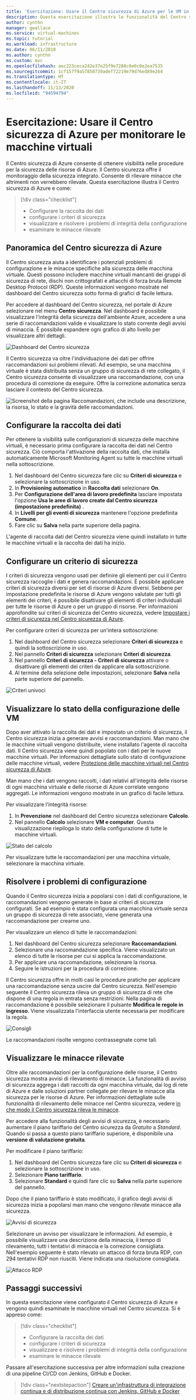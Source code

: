 ```yaml
---
title: 'Esercitazione: Usare il Centro sicurezza di Azure per le VM in Azure'
description: Questa esercitazione illustra le funzionalità del Centro sicurezza di Azure che consentono di proteggere e salvaguardare le macchine virtuali in Azure.
author: cynthn
manager: gwallace
ms.service: virtual-machines
ms.topic: tutorial
ms.workload: infrastructure
ms.date: 06/11/2018
ms.author: cynthn
ms.custom: mvc
ms.openlocfilehash: aec223ceca242e37e25f9e7288c8e0c0e2ea7535
ms.sourcegitcommit: 1cf157f9a57850739adef72219e79d76ed89e264
ms.translationtype: HT
ms.contentlocale: it-IT
ms.lasthandoff: 11/13/2020
ms.locfileid: "94594794"
---
```

# <a name="tutorial-use-azure-security-center-to-monitor-virtual-machines"></a>Esercitazione: Usare il Centro sicurezza di Azure per monitorare le macchine virtuali

Il Centro sicurezza di Azure consente di ottenere visibilità nelle procedure per la sicurezza delle risorse di Azure. Il Centro sicurezza offre il monitoraggio della sicurezza integrato. Consente di rilevare minacce che altrimenti non verrebbero rilevate. Questa esercitazione illustra il Centro sicurezza di Azure e come:
 
> [!div class="checklist"]
> * Configurare la raccolta dei dati
> * configurare i criteri di sicurezza
> * visualizzare e risolvere i problemi di integrità della configurazione
> * esaminare le minacce rilevate

## <a name="security-center-overview"></a>Panoramica del Centro sicurezza di Azure

Il Centro sicurezza aiuta a identificare i potenziali problemi di configurazione e le minacce specifiche alla sicurezza delle macchina virtuale. Questi possono includere macchine virtuali mancanti dei gruppi di sicurezza di rete, dischi non crittografati e attacchi di forza bruta Remote Desktop Protocol (RDP). Queste informazioni vengono mostrate nel dashboard del Centro sicurezza sotto forma di grafici di facile lettura.

Per accedere al dashboard del Centro sicurezza, nel portale di Azure selezionare nel menu **Centro sicurezza**. Nel dashboard è possibile visualizzare l'integrità della sicurezza dell'ambiente Azure, accedere a una serie di raccomandazioni valide e visualizzare lo stato corrente degli avvisi di minaccia. È possibile espandere ogni grafico di alto livello per visualizzare altri dettagli.

![Dashboard del Centro sicurezza](./media/tutorial-azure-security/asc-dash.png)

Il Centro sicurezza va oltre l'individuazione dei dati per offrire raccomandazioni sui problemi rilevati. Ad esempio, se una macchina virtuale è stata distribuita senza un gruppo di sicurezza di rete collegato, il Centro sicurezza consente di visualizzare una raccomandazione, con una procedura di correzione da eseguire. Offre la correzione automatica senza lasciare il contesto del Centro sicurezza.  

![Screenshot della pagina Raccomandazioni, che include una descrizione, la risorsa, lo stato e la gravità delle raccomandazioni.](./media/tutorial-azure-security/recommendations.png)

## <a name="set-up-data-collection"></a>Configurare la raccolta dei dati

Per ottenere la visibilità sulle configurazioni di sicurezza delle macchine virtuali, è necessario prima configurare la raccolta dei dati nel Centro sicurezza. Ciò comporta l'attivazione della raccolta dati, che installa automaticamente Microsoft Monitoring Agent su tutte le macchine virtuali nella sottoscrizione.

1. Nel dashboard del Centro sicurezza fare clic su **Criteri di sicurezza** e selezionare la sottoscrizione in uso. 
2. In **Provisioning automatico** in **Raccolta dati** selezionare **On**.
3. Per **Configurazione dell'area di lavoro predefinita** lasciare impostata l'opzione **Usa le aree di lavoro create dal Centro sicurezza (impostazione predefinita)** .
4. In **Livelli per gli eventi di sicurezza** mantenere l'opzione predefinita **Comune**.
4. Fare clic su **Salva** nella parte superiore della pagina. 

L'agente di raccolta dati del Centro sicurezza viene quindi installato in tutte le macchine virtuali e la raccolta dei dati ha inizio. 

## <a name="set-up-a-security-policy"></a>Configurare un criterio di sicurezza

I criteri di sicurezza vengono usati per definire gli elementi per cui il Centro sicurezza raccoglie i dati e genera raccomandazioni. È possibile applicare criteri di sicurezza diversi per set di risorse di Azure diversi. Sebbene per impostazione predefinita le risorse di Azure vengono valutate per tutti gli elementi dei criteri, è possibile disattivare gli elementi di criteri individuali per tutte le risorse di Azure o per un gruppo di risorse. Per informazioni approfondite sui criteri di sicurezza del Centro sicurezza, vedere [Impostare i criteri di sicurezza nel Centro sicurezza di Azure](../security-center/tutorial-security-policy.md). 

Per configurare criteri di sicurezza per un'intera sottoscrizione:

1. Nel dashboard del Centro sicurezza selezionare **Criteri di sicurezza** e quindi la sottoscrizione in uso.
2. Nel pannello **Criteri di sicurezza** selezionare **Criteri di sicurezza**. 
3. Nel pannello **Criteri di sicurezza - Criteri di sicurezza** attivare o disattivare gli elementi dei criteri da applicare alla sottoscrizione.
4. Al termine della selezione delle impostazioni, selezionare **Salva** nella parte superiore del pannello. 

![Criteri univoci](./media/tutorial-azure-security/unique-policy.png)

## <a name="view-vm-configuration-health"></a>Visualizzare lo stato della configurazione delle VM

Dopo aver attivato la raccolta dei dati e impostato un criterio di sicurezza, il Centro sicurezza inizia a generare avvisi e raccomandazioni. Man mano che le macchine virtuali vengono distribuite, viene installato l'agente di raccolta dati. Il Centro sicurezza viene quindi popolato con i dati per le nuove macchine virtuali. Per informazioni dettagliate sullo stato di configurazione delle macchine virtuali, vedere [Protezione delle macchine virtuali nel Centro sicurezza di Azure](../security-center/asset-inventory.md). 

Man mano che i dati vengono raccolti, i dati relativi all'integrità delle risorse di ogni macchina virtuale e delle risorse di Azure correlate vengono aggregati. Le informazioni vengono mostrate in un grafico di facile lettura. 

Per visualizzare l'integrità risorse:

1.  In **Prevenzione** nel dashboard del Centro sicurezza selezionare **Calcolo**. 
2.  Nel pannello **Calcolo** selezionare **VM e computer**. Questa visualizzazione riepiloga lo stato della configurazione di tutte le macchine virtuali.

![Stato del calcolo](./media/tutorial-azure-security/compute-health.png)

Per visualizzare tutte le raccomandazioni per una macchina virtuale, selezionare la macchina virtuale. 

## <a name="remediate-configuration-issues"></a>Risolvere i problemi di configurazione

Quando il Centro sicurezza inizia a popolarsi con i dati di configurazione, le raccomandazioni vengono generate in base ai criteri di sicurezza configurati. Se ad esempio è stata configurata una macchina virtuale senza un gruppo di sicurezza di rete associato, viene generata una raccomandazione per crearne uno. 

Per visualizzare un elenco di tutte le raccomandazioni: 

1. Nel dashboard del Centro sicurezza selezionare **Raccomandazioni**.
2. Selezionare una raccomandazione specifica. Viene visualizzato un elenco di tutte le risorse per cui si applica la raccomandazione.
3. Per applicare una raccomandazione, selezionare la risorsa. 
4. Seguire le istruzioni per la procedura di correzione. 

Il Centro sicurezza offre in molti casi le procedure pratiche per applicare una raccomandazione senza uscire dal Centro sicurezza. Nell'esempio seguente il Centro sicurezza rileva un gruppo di sicurezza di rete che dispone di una regola in entrata senza restrizioni. Nella pagina di raccomandazione è possibile selezionare il pulsante **Modifica le regole in ingresso**. Viene visualizzata l'interfaccia utente necessaria per modificare la regola. 

![Consigli](./media/tutorial-azure-security/remediation.png)

Le raccomandazioni risolte vengono contrassegnate come tali. 

## <a name="view-detected-threats"></a>Visualizzare le minacce rilevate

Oltre alle raccomandazioni per la configurazione delle risorse, il Centro sicurezza mostra avvisi di rilevamento di minacce. La funzionalità di avviso di sicurezza aggrega i dati raccolti da ogni macchina virtuale, dai log di rete di Azure e dalle soluzioni partner collegate per rilevare le minacce alla sicurezza per le risorse di Azure. Per informazioni dettagliate sulle funzionalità di rilevamento delle minacce nel Centro sicurezza, vedere [in che modo il Centro sicurezza rileva le minacce](../security-center/security-center-alerts-overview.md#detect-threats).

Per accedere alla funzionalità degli avvisi di sicurezza, è necessario aumentare il piano tariffario del Centro sicurezza da *Gratuito* a *Standard*. Quando si passa a questo piano tariffario superiore, è disponibile una **versione di valutazione gratuita**. 

Per modificare il piano tariffario:  

1. Nel dashboard del Centro sicurezza fare clic su **Criteri di sicurezza** e selezionare la sottoscrizione in uso.
2. Selezionare **Piano tariffario**.
3. Selezionare **Standard** e quindi fare clic su **Salva** nella parte superiore del pannello.


Dopo che il piano tariffario è stato modificato, il grafico degli avvisi di sicurezza inizia a popolarsi man mano che vengono rilevate minacce alla sicurezza.

![Avvisi di sicurezza](./media/tutorial-azure-security/security-alerts.png)

Selezionare un avviso per visualizzare le informazioni. Ad esempio, è possibile visualizzare una descrizione della minaccia, il tempo di rilevamento, tutti i tentativi di minaccia e la correzione consigliata. Nell'esempio seguente è stato rilevato un attacco di forza bruta RDP, con 294 tentativi RDP non riusciti. Viene indicata una risoluzione consigliata.

![Attacco RDP](./media/tutorial-azure-security/rdp-attack.png)

## <a name="next-steps"></a>Passaggi successivi
In questa esercitazione viene configurato il Centro sicurezza di Azure e vengono quindi esaminate le macchine virtuali nel Centro sicurezza. Si è appreso come:

> [!div class="checklist"]
> * Configurare la raccolta dei dati
> * configurare i criteri di sicurezza
> * visualizzare e risolvere i problemi di integrità della configurazione
> * esaminare le minacce rilevate

Passare all'esercitazione successiva per altre informazioni sulla creazione di una pipeline CI/CD con Jenkins, GitHub e Docker.

> [!div class="nextstepaction"]
> [Creare un'infrastruttura di integrazione continua e di distribuzione continua con Jenkins, GitHub e Docker](/azure/developer/jenkins/pipeline-with-github-and-docker)